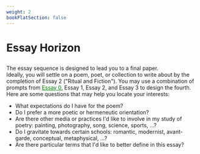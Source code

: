 ```yaml
---
weight: 2
bookFlatSection: false
---
```


# Essay Horizon

<p style="margin-left:0; margin-top:2em;">
The essay sequence is designed to lead you to a final paper.<br> Ideally, you will settle on a poem, poet, or collection to write about by the completion of Essay 2 ("Ritual and Fiction").
You may use a combination of prompts from <a href="/docs/writing/0/" style="text-decoration: underline; color: green">Essay 0</a>, Essay 1, Essay 2, and Essay 3 to design the fourth. Here are some questions that may help you locate your interests:
</p>


* What expectations do I have for the poem?
* Do I prefer a more poetic or hermeneutic orientation?
* Are there other media or practices I'd like to involve in my study of poetry: painting, photography, song, science, sports, ...?
* Do I gravitate towards certain schools: romantic, modernist, avant-garde, conceptual, metaphysical, ...?
* Are there particular terms that I'd like to better define in this essay?

